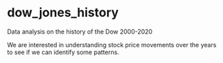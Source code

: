 # dow_jones_history
Data analysis on the history of the Dow 2000-2020

We are interested in understanding stock price movements over the years to see if we can identify some patterns.
